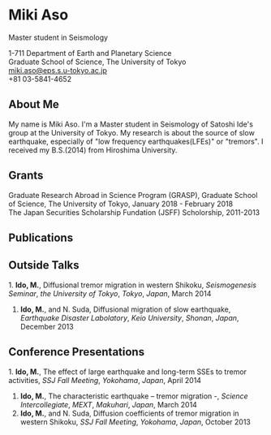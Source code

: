 # Miki Aso

Master student in Seismology  

1-711 Department of Earth and Planetary Science  
Graduate School of Science, The University of Tokyo  
miki.aso@eps.s.u-tokyo.ac.jp  
+81 03-5841-4652  

## About Me
My name is Miki Aso. I'm a Master student in Seismology of Satoshi Ide's group at the University of Tokyo. My research is about the source of slow earthquake, especially of "low frequency earthquakes(LFEs)" or "tremors". I received my B.S.(2014) from Hiroshima University.

## Grants
Graduate Research Abroad in Science Program (GRASP), Graduate School of Science, The University of Tokyo, January 2018 - February 2018  
The Japan Securities Scholarship Fundation (JSFF) Scholorship, 2011-2013  

## Publications

## Outside Talks
1\. __Ido, M.__, Diffusional tremor migration in western Shikoku, _Seismogenesis Seminar_, _the University of Tokyo_, _Tokyo_, _Japan_, March 2014  
1. __Ido, M.__, and N. Suda, Diffusional migration of slow earthquake, _Earthquake Disaster Labolatory_, _Keio University_, _Shonan_, _Japan_, December 2013  

## Conference Presentations
1\. __Ido, M.__, The effect of large earthquake and long-term SSEs to tremor activities, _SSJ Fall Meeting_, _Yokohama_, _Japan_, April 2014  
1. __Ido, M.__, The characteristic earthquake – tremor migration -, _Science Intercollegiate_, _MEXT_, _Makuhari_, _Japan_, March 2014  
1. __Ido, M.__, and N. Suda, Diffusion coefficients of tremor migration in western Shikoku, _SSJ Fall Meeting_, _Yokohama_, _Japan_, October 2013  
